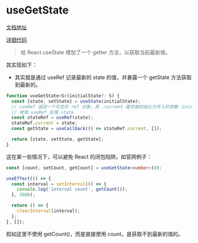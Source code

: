 # useGetState

[文档地址](https://ahooks.js.org/zh-CN/hooks/use-get-state)

[详细代码](https://github.com/GpingFeng/hooks/blob/guangping/read-code/packages/hooks/src/useGetState/index.ts)

> 给 React.useState 增加了一个 getter 方法，以获取当前最新值。

其实现如下：

- 其实就是通过 useRef 记录最新的 state 的值，并暴露一个 getState 方法获取到最新的。

```js
function useGetState<S>(initialState?: S) {
  const [state, setState] = useState(initialState);
  // useRef 返回一个可变的 ref 对象，其 .current 属性被初始化为传入的参数（initialValue）。返回的 ref 对象在组件的整个生命周期内持续存在。
  // 使用 useRef 处理 state
  const stateRef = useRef(state);
  stateRef.current = state;
  const getState = useCallback(() => stateRef.current, []);

  return [state, setState, getState];
}
```

这在某一些情况下，可以避免 React 的闭包陷阱。如官网例子：

```ts
const [count, setCount, getCount] = useGetState<number>(0);

useEffect(() => {
  const interval = setInterval(() => {
    console.log('interval count', getCount());
  }, 3000);

  return () => {
    clearInterval(interval);
  };
}, []);
```

假如这里不使用 getCount()，而是直接使用 count，是获取不到最新的值的。
